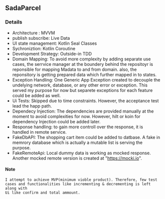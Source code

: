 ## SadaParcel
### Details
 - Architecture : MVVM
 - publish subscribe: Live Data
 - UI state management: Kotlin Seal Classes
 - Sychroniztion: Kotlin Coroutine
 - Development Strategy: Outside-in TDD
 - Domain Mapping: To avoid more complexity by adding separate use cases, the serrvice manager at the boundery behind the repositoyr is reponsible for mapping Madata to and from domain.
      also, the reponsitory is getting prepared data which further mapped in to states. 
 - Exception Handling: One Generic App Exception created to decouple the undelying network, database, or any other error or exception. This served my purpose 
    for now but separete exceptions for each feature could be added as well.
 -  Ui Tests: Skipped due to time constraints. However, the acceptance test lead the happ path.
 - Dependecy Injection: The dependencies are provided manually at the moment to avoid complexities for now. However, hilt or koin for dependency Injection could be added later.
 - Response handling: to gain more controll over the response, it is handled in remote service.
 - FakeDbAPI: The shopping cart item could be added to datbase. A fake in memrory database which is actually a mutable list is serving the purpose.
 - FakeRemoteApi: Local dummy data is working as mocked response. Another mocked remote version is created at "https://mocki.io". 
 
#### Note
    I attempt to achieve MVP(minimum vioble product). Therefore, few test cases and functionalities like incrementing & decrementing is left along with 
    Ui like confirm and total ammount.

    

